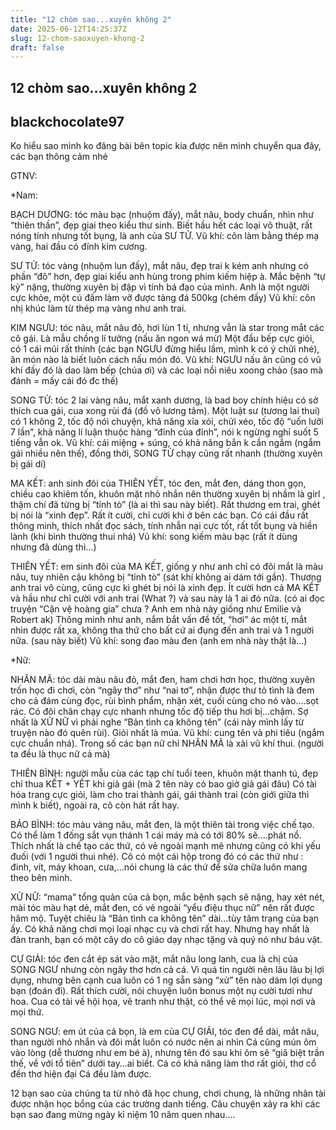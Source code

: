 ```yaml
---
title: "12 chòm sao...xuyên không 2"
date: 2025-06-12T14:25:37Z
slug: 12-chom-saoxuyen-khong-2
draft: false
---
```


## 12 chòm sao...xuyên không 2

## blackchocolate97

Ko hiểu sao mình ko đăng bài bên topic kia được nên mình chuyển qua đây, các bạn thông cảm nhé
 
GTNV:
 
*Nam:
 
BẠCH DƯƠNG: tóc màu bạc (nhuộm đấy), mắt nâu, body chuẩn, nhìn như “thiên thần”, đẹp giai theo kiểu thư sinh.
Biết hầu hết các loại võ thuật, rất nóng tính nhưng tốt bụng, là anh của SƯ TỬ.
Vũ khí: côn làm bằng thép mạ vàng, hai đầu có đính kim cương.
 
SƯ TỬ: tóc vàng (nhuộm lun đấy), mắt nâu, đẹp trai k kém anh nhưng có phần “đô” hơn, đẹp giai kiểu anh hùng trong phim kiếm hiệp à.
Mắc bệnh “tự kỷ” nặng, thường xuyên bị đập vì tính bá đạo của mình. Anh là một người cực khỏe, một cú đấm làm vỡ được tảng đá 500kg (chém đấy)
Vũ khí: côn nhị khúc làm từ thép mạ vàng như anh trai.
 
KIM NGƯU: tóc nâu, mắt nâu đỏ, hơi lùn 1 tí, nhưng vẫn là star trong mắt các cô gái. Là mẫu chồng lí tưởng (nấu ăn ngon wá mừ)
Một đầu bếp cực giỏi, có 1 cái mũi rất thính (các bạn NGƯU đừng hiểu lầm, mình k có ý chửi nhé), ăn món nào là biết luôn cách nấu món đó. 
Vũ khí: NGƯU nấu ăn cũng có vũ khí đấy đó là dao làm bếp (chúa ơi) và các loại nồi niêu xoong chảo (sao mà đánh = mấy cái đó đc thế)
 
SONG TỬ: tóc 2 lai vàng nâu, mắt xanh dương, là bad boy chính hiệu có sở thích cua gái, cua xong rùi đá (đồ vô lương tâm).
Một luật sư (tương lai thui) có 1 không 2, tốc độ nói chuyện, khả năng xỉa xói, chửi xéo, tốc độ “uốn lưỡi 7 lần”, khả năng lí luận thuộc hàng “đỉnh của đỉnh”, nói k ngừng nghỉ suốt 5 tiếng vẫn ok.
Vũ khí: cái miệng + súng, có khả năng bắn k cần ngắm (ngắm gái nhiều nên thế), đồng thời, SONG TỬ chạy cũng rất nhanh (thường xuyên bị gái dí)
 
MA KẾT: anh sinh đôi của THIÊN YẾT, tóc đen, mắt đen, dáng thon gọn, chiều cao khiêm tốn, khuôn mặt nhỏ nhắn nên thường xuyên bị nhầm là girl , thậm chí đã từng bị “tỉnh tò” (là ai thì sau này biết). Rất thương em trai, ghét bị nói là “xinh đẹp”. Rất ít cười, chỉ cười khi ở bên các bạn.
Có cái đầu rất thông minh, thích nhất đọc sách, tính nhẫn nại cực tốt, rất tốt bụng và hiền lành (khi bình thường thui nhá)
Vủ khí: song kiếm màu bạc (rất ít dùng nhưng đã dùng thì…)
 
THIÊN YẾT: em sinh đôi của MA KẾT, giống y như anh chỉ có đôi mắt là màu nâu, tuy nhiên cậu không bị “tỉnh tò” (sát khí không ai dám tới gần). Thương anh trai vô cùng, cũng cực kì ghét bị nói là xinh đẹp. Ít cười hơn cả MA KẾT và hầu như chỉ cười với anh trai (What ?) và sau này là 1 ai đó nữa. (có ai đọc truyện “Cận vệ hoàng gia” chưa ? Anh em nhà này giống như Emilie và Robert ak)
Thông minh như anh, nắm bắt vấn đề tốt, “hơi” ác một tí, mắt nhìn được rất xa, không tha thứ cho bất cứ ai đụng đến anh trai và 1 người nữa. (sau này biết)
Vũ khí: song đao màu đen (anh em nhà này thật là…)
 
*Nữ:
 
NHÂN MÃ: tóc dài màu nâu đỏ, mắt đen, ham chơi hơn học, thường xuyên trốn học đi chơi, còn “ngây thơ” như “nai tơ”, nhận được thư tỏ tình là đem cho cả đám cùng đọc, rùi bình phẩm, nhận xét, cuối cùng cho nó vào….sọt rác.
Có đôi chân chạy cực nhanh nhưng tốc độ tiếp thu hơi bị…chậm. Sợ nhất là XỬ NỮ vì phải nghe “Bản tình ca không tên” (cái này mình lấy từ truyện nào đó quên rùi). Giỏi nhất là múa.
Vũ khí: cung tên và phi tiêu (ngắm cực chuẩn nhá). Trong số các bạn nữ chỉ NHÂN MÃ là xài vũ khí thui. (người ta đều là thục nữ cả mà)
 
THIÊN BÌNH: người mẫu cùa các tạp chí tuổi teen, khuôn mặt thanh tú, đẹp chỉ thua KẾT + YẾT khi giả gái (mà 2 tên này có bao giờ giả gái đâu)
Có tài hóa trang cực giỏi, làm cho trai thành gái, gái thành trai (còn giới giữa thì mình k biết), ngoài ra, cô còn hát rất hay.
 
BẢO BÌNH: tóc màu vàng nâu, mắt đen, là một thiên tài trong việc chế tạo. Có thể làm 1 đống sắt vụn thánh 1 cái máy mà có tới 80% sẽ.…phát nổ.
Thích nhất là chế tạo các thứ, có vẻ ngoài mạnh mẽ nhưng cũng có khi yếu đuối (với 1 người thui nhé). Cô có một cái hộp trong đó có các thứ như : đinh, vít, máy khoan, cưa,…nói chung là các thứ để sửa chữa luôn mang theo bên mình.
 
XỬ NỮ: “mama” tổng quản của cả bọn, mắc bệnh sạch sẽ nặng, hay xét nét, mài tóc màu hạt dẻ, mắt đen, có vẻ ngoài “yểu điệu thục nữ” nên rất được hâm mộ. Tuyệt chiêu là “Bản tình ca không tên” dài…tùy tâm trạng của bạn ấy.
Có khả năng chơi mọi loại nhạc cụ và chơi rất hay. Nhưng hay nhất là đàn tranh, bạn có một cây do cô giáo dạy nhạc tặng và quý nó như báu vật.
 
CỰ GIẢI: tóc đen cắt ép sát vào mặt, mắt nâu long lanh, cua là chị của SONG NGƯ nhưng còn ngây thơ hơn cả cá. Vì quá tin người nên lâu lâu bị lợi dụng, nhưng bên cạnh cua luôn có 1 ng sẵn sàng “xử” tên nào dám lợi dụng bạn (đoán đi). Rất thích cười, nói chuyện luôn bonus một nụ cười tươi như hoa.
Cua có tài về hội họa, vẽ tranh như thật, có thể vẽ mọi lúc, mọi nơi và mọi thứ.
 
SONG NGƯ: em út của cả bọn, là em của CỰ GIẢI, tóc đen để dài, mắt nâu, than người nhỏ nhắn và đôi mắt luôn có nước nên ai nhìn Cá cũng mún ôm vào lòng (dễ thương như em bé à), nhưng tên đó sau khi ôm sẽ “giã biệt trần thế, về với tổ tiên” dưới tay…ai biết.
Cá có khả năng làm thơ rất giỏi, thơ cổ đến thơ hiện đại Cá đều làm được.
 
12 bạn sao của chúng ta từ nhỏ đã học chung, chơi chung, là những nhân tài được nhận học bổng của các trường danh tiếng. 
Câu chuyện xảy ra khi các bạn sao đang mừng ngày kỉ niệm 10 năm quen nhau….